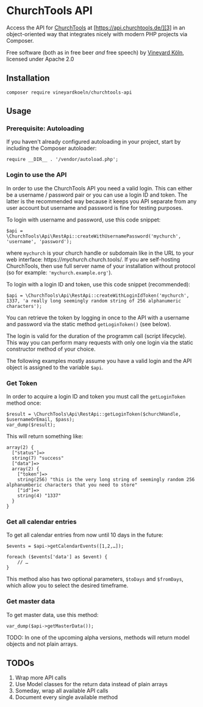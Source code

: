 # ChurchTools API

Access the API for [ChurchTools][1] at [https://api.churchtools.de/][3] in an object-oriented way that integrates nicely with modern PHP projects via Composer.

Free software (both as in free beer *and* free speech) by [Vineyard Köln][2], licensed under Apache 2.0

[1]: https://church.tools/
[2]: https://vineyard.koeln/
[3]: https://api.churchtools.de/

## Installation

`composer require vineyardkoeln/churchtools-api`

## Usage

### Prerequisite: Autoloading

If you haven't already configured autoloading in your project, start by including the Composer autoloader:

```
require __DIR__ . '/vendor/autoload.php';
``` 

### Login to use the API

In order to use the ChurchTools API you need a valid login. This can either be a username / password pair
or you can use a login ID and token. The latter is the recommended way because it keeps you API
separate from any user account but username and password is fine for testing purposes.

To login with username and password, use this code snippet:
```
$api = \ChurchTools\Api\RestApi::createWithUsernamePassword('mychurch', 'username', 'password');
```
where `mychurch` is your church handle or subdomain like in the URL to your web interface: https://_mychurch_.church.tools/.
If you are self-hosting ChurchTools, then use full server name of your installation without protocol (so for example: `'mychurch.example.org'`).

To login with a login ID and token, use this code snippet (recommended):
```
$api = \ChurchTools\Api\RestApi::createWithLoginIdToken('mychurch', 1337, 'a really long seemingly random string of 256 alphanumeric characters');
```
You can retrieve the token by logging in once to the API with a username and password via the static method `getLoginToken()` (see below).

The login is valid for the duration of the programm call (script lifecycle). This way you can perform many requests with
only one login via the static constructor method of your choice.

The following examples mostly assume you have a valid login and the API object is assigned to the variable `$api`. 

### Get Token

In order to acquire a login ID and token you must call the `getLoginToken` method once:

```
$result = \ChurchTools\Api\RestApi::getLoginToken($churchHandle, $usernameOrEmail, $pass);
var_dump($result);
```

This will return something like: 
```
array(2) {
  ["status"]=>
  string(7) "success"
  ["data"]=>
  array(2) {
    ["token"]=>
    string(256) "this is the very long string of seemingly random 256 alphanumberic characters that you need to store"
    ["id"]=>
    string(4) "1337"
  }
}
```

### Get all calendar entries

To get all calendar entries from now until 10 days in the future:
```
$events = $api->getCalendarEvents([1,2,…]);

foreach ($events['data'] as $event) {
    // …
}
```

This method also has two optional parameters, `$toDays` and `$fromDays`, which allow you to select the desired timeframe.

### Get master data

To get master data, use this method:

```
var_dump($api->getMasterData());
```

TODO: In one of the upcoming alpha versions, methods will return model objects and not plain arrays.

## TODOs

1. Wrap more API calls
1. Use Model classes for the return data instead of plain arrays
1. Someday, wrap all available API calls
1. Document every single available method

